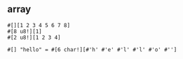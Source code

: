 
## array

```
#[][1 2 3 4 5 6 7 8]
#[8 u8!][1]
#[2 u8!][1 2 3 4]
```

```
#[] "hello" = #[6 char!][#'h' #'e' #'l' #'l' #'o' #''] 
```
